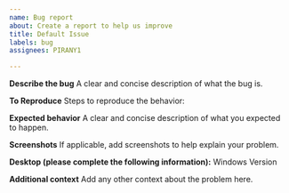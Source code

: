 ```yaml
---
name: Bug report
about: Create a report to help us improve
title: Default Issue
labels: bug
assignees: PIRANY1

---
```


**Describe the bug**
A clear and concise description of what the bug is.

**To Reproduce**
Steps to reproduce the behavior:

**Expected behavior**
A clear and concise description of what you expected to happen.

**Screenshots**
If applicable, add screenshots to help explain your problem.

**Desktop (please complete the following information):**
 Windows Version

**Additional context**
Add any other context about the problem here.
